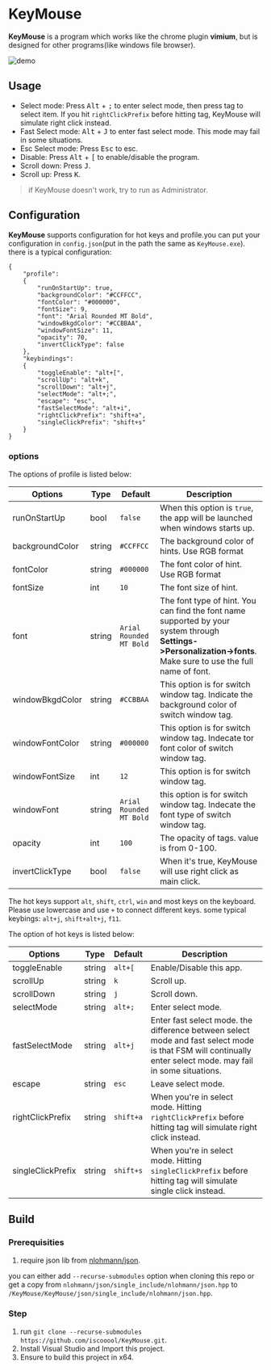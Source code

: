# KeyMouse
**KeyMouse** is a program which works like the chrome plugin **vimium**, but is designed for other programs(like windows file browser).

![demo](https://i.imgur.com/HxaxNYu.gif)

## Usage

- Select mode: Press <kbd>Alt</kbd> + <kbd>;</kbd> to enter select mode, then press tag to select item. If you hit `rightClickPrefix` before hitting tag, KeyMouse will simulate right click instead.
- Fast Select mode: <kbd>Alt</kbd> + <kbd>J</kbd> to enter fast select mode. This mode may fail in some situations.
- Esc Select mode: Press <kbd>Esc</kbd> to esc.
- Disable: Press <kbd>Alt</kbd> + <kbd>[</kbd> to enable/disable the program.
- Scroll down: Press <kbd>J</kbd>.
- Scroll up: Press <kbd>K</kbd>.

> if KeyMouse doesn't work, try to run as Administrator.

## Configuration
**KeyMouse** supports configuration for hot keys and profile.you can put your configuration in `config.json`(put in the path the same as `KeyMouse.exe`). there is a typical configuration:
```
{
    "profile":
    {
        "runOnStartUp": true,
        "backgroundColor": "#CCFFCC",
        "fontColor": "#000000",
        "fontSize": 9,
        "font": "Arial Rounded MT Bold",
        "windowBkgdColor": "#CCBBAA",
        "windowFontSize": 11,
        "opacity": 70,
		"invertClickType": false
    },
    "keybindings":
    {
        "toggleEnable": "alt+[",
        "scrollUp": "alt+k",
        "scrollDown": "alt+j",
        "selectMode": "alt+;",
        "escape": "esc",
        "fastSelectMode": "alt+i",
        "rightClickPrefix": "shift+a",
        "singleClickPrefix": "shift+s"
    }
}
```
### options
The options of profile is listed below:

| Options       | Type           | Default  | Description|
| ------------- | ------------- | ----------- |----------|
| runOnStartUp | bool | `false` |When this option is `true`, the app will be launched when windows starts up.|
| backgroundColor| string| `#CCFFCC` |The background color of hints. Use RGB format|
| fontColor| string| `#000000` |The font color of hint. Use RGB format|
| fontSize| int| `10`| The font size of hint. |
| font| string| `Arial Rounded MT Bold`| The font type of hint. You can find the font name supported by your system through **Settings->Personalization->fonts**. Make sure to use the full name of font.|
| windowBkgdColor| string| `#CCBBAA`| This option is for switch window tag. Indicate the background color of switch window tag.|
| windowFontColor| string| `#000000`| This option is for switch window tag. Indecate tor font color of switch window tag.|
| windowFontSize| int| `12`| This option is for switch window tag.|
| windowFont| string| `Arial Rounded MT Bold`| this option is for switch window tag. Indecate the font type of switch window tag.|
| opacity| int| `100`| The opacity of tags. value is from 0-100.|
| invertClickType| bool| `false`| When it's true, KeyMouse will use right click as main click.|

The hot keys support `alt`, `shift`, `ctrl`, `win` and most keys on the keyboard. Please use lowercase and use `+` to connect different keys. some typical keybings: `alt+j`, `shift+alt+j`, `f11`.

The option of hot keys is listed below:

| Options       | Type           | Default  | Description|
| ------------- | ------------- | ----------- |----------|
| toggleEnable| string| `alt+[`| Enable/Disable this app.|
| scrollUp| string| `k`| Scroll up.|
| scrollDown| string| `j`| Scroll down.|
| selectMode| string| `alt+;`| Enter select mode.|
| fastSelectMode| string| `alt+j`| Enter fast select mode. the difference between select mode and fast select mode is that FSM will continually enter select mode. may fail in some situations.|
|escape| string| `esc`| Leave select mode.|
|rightClickPrefix| string| `shift+a`| When you're in select mode. Hitting `rightClickPrefix` before hitting tag will simulate right click instead.|
|singleClickPrefix| string| `shift+s`| When you're in select mode. Hitting `singleClickPrefix` before hitting tag will simulate single click instead.|


## Build
### Prerequisities
1. require json lib from [nlohmann/json](https://github.com/nlohmann/json).

you can either add `--recurse-submodules` option when cloning this repo or get a copy from `nlohmann/json/single_include/nlohmann/json.hpp` to `/KeyMouse/KeyMouse/json/single_include/nlohmann/json.hpp`.
### Step
1. run `git clone --recurse-submodules https://github.com/iscooool/KeyMouse.git`.
2. Install Visual Studio and Import this project.
3. Ensure to build this project in x64.
